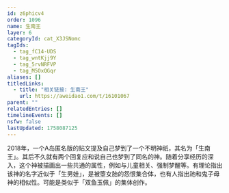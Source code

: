 ```yaml
---
id: z6phicv4
order: 1096
name: 生南王
layer: 6
categoryId: cat_X3JSNomc
tagIds:
  - tag_fC14-UDS
  - tag_wntKjj9Y
  - tag_5rvNRFVP
  - tag_M5OxQGqr
aliases: []
titledLinks:
  - title: "相关链接: 生南王"
    url: https://aweidao1.com/t/16101067
parent: ""
relatedEntries: []
timelineEvents: []
nsfw: false
lastUpdated: 1758087125
---
```


2018年，一个A岛匿名版的贴文提及自己梦到了一个不明神祇，其名为「生南王」。其后不久就有两个回复应和说自己也梦到了同名的神。随着分享经历的深入，这个神被描画出一些共通的属性，例如与儿童相关、强制梦醒等。有理论指出该神的名字近似于「生男娃」，是被堕女胎的怨恨集合体，也有人指出祂和鬼子母神的相似性。可能是类似于「双鱼玉佩」的集体创作。
